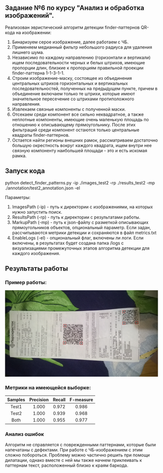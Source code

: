 ## Задание №6 по курсу "Анализ и обработка изображений".

Реализован эвристический алгоритм детекции finder-паттернов QR-кода на изображении:

1. Бинаризуем серое изображение, далее работаем с ЧБ.
2. Применяем медианный фильтр небольшого радиуса для удаления лишнего шума.
3. Независимо по каждому направлению (горизонтали и вертикали) ищем последовательности черных и белых штрихов, имеющие пропорции длин, близкие к пропорциям правильной проекции finder-паттерна 1-1-3-1-1.
4. Строим изображение-маску, состоящее из объединения центральных штрихов горизонтальных и вертикальных последовательностей, полученных на предыдущем пункте, причем в объединение включаем только те штрихи, которые имеют значительное пересечение со штрихами протиположного направления.
5. Извлекаем связные компоненты с полученной маски.
6. Отсекаем среди компонент все сильно неквадратное, а также неплотные компоненты, имеющие очень маленькую площадь по отношению к описывающему прямоугольнику. После этих фильтраций среди компонент остаются только центральные квадраты finder-паттернов.
7. Остается найти регионы внешних рамок, рассматриваем достаточно большую окрестность вокруг каждого квадрата, ищем внутри нее связную компоненту наибольшей площади - это и есть искомая рамка.

## Запуск кода

python detect_finder_patterns.py -ip ./images_test2 -rp ./results_test2 -mp ./annotation/test2_annotation.json -el

Параметры:
1. ImagesPath (-ip) - путь к директории с изображениями, на которых нужно запустить поиск.
2. ResultsPath (-rp) - путь к директории с результатами работы.
3. MarkupPath (-mp) - путь к json-файлу с разметкой описывающих прямоугольников объектов, опциональный параметр. Если задан, рассчитываются метрики детекции и сохраняются в файл metrics.txt
4. EnableLogs (-el) - опциональный флаг, включены ли логи. Если включены, в результатах будет создана папка /logs с визуализациями промежуточных этапов алгоритма детекции для каждого изображения.

## Результаты работы

### Пример работы:

![example](./results_test1/marked_viz/0039.jpg)

### Метрики на имеющейся выборке:

Samples | Precision | Recall | F-measure |
:--------: | :-------------: | :----------------: | :-------: |
Test1 | 1.000 | 0.972 | 0.986
Test2 | 1.000 | 0.939 | 0.968
Both | 1.000 | 0.955 | 0.977

### Анализ ошибок

Алгоритм не справляется с поврежденными паттернами, которые были напечатаны с дефектами. При работе с ЧБ-изображением с этим сложно побороться. Проблему можно частично решить при помощи дилатации, однако вместе с ней мы также начнем приклеивать к паттернам текст, расположенный близко к краям баркода.
